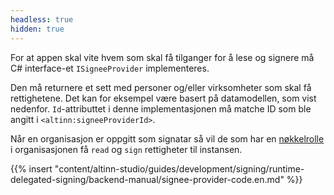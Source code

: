 ```yaml
---
headless: true
hidden: true
---
```


For at appen skal vite hvem som skal få tilganger for å lese og signere må C# interface-et `ISigneeProvider` implementeres.

Den må returnere et sett med personer og/eller virksomheter som skal få rettighetene. Det kan for eksempel være basert på datamodellen, som vist nedenfor.
`Id`-attributtet i denne implementasjonen må matche ID som ble angitt i `<altinn:signeeProviderId>`.

Når en organisasjon er oppgitt som signatar så vil de som har en [nøkkelrolle](/nb/altinn-studio/v8/reference/configuration/authorization/guidelines_authorization/roles_and_rights/roles_er/#nøkkelroller) i organisasjonen få `read` og `sign` rettigheter til instansen.

{{% insert "content/altinn-studio/guides/development/signing/runtime-delegated-signing/backend-manual/signee-provider-code.en.md" %}}